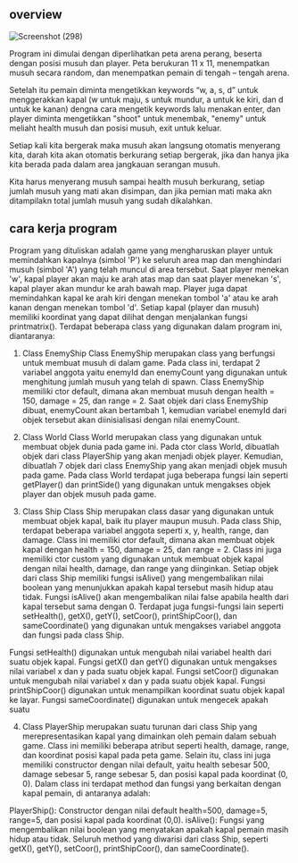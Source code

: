 ## overview

![Screenshot (298)](https://user-images.githubusercontent.com/123804483/221389695-6dab5246-7b5a-40e4-9028-52d2faf936ad.png)

Program ini dimulai dengan diperlihatkan peta arena perang, beserta dengan posisi musuh dan player. Peta berukuran 11 x 11, menempatkan musuh secara random, dan menempatkan pemain di tengah – tengah arena.

Setelah itu pemain diminta mengetikkan keywords “w, a, s, d” untuk menggerakkan kapal (w untuk maju, s untuk mundur, a untuk ke kiri, dan d untuk ke kanan) dengna cara mengetik keywords lalu menakan enter, dan player diminta mengetikkan "shoot" untuk menembak, "enemy" untuk meliaht health musuh dan posisi musuh, exit untuk keluar.

Setiap kali kita bergerak maka musuh akan langsung otomatis menyerang kita, darah kita akan otomatis berkurang setiap bergerak, jika dan hanya jika kita berada pada dalam area jangkauan serangan musuh.

Kita harus menyerang musuh sampai health musuh berkurang, setiap jumlah musuh yang mati akan disimpan, dan jika pemian mati maka akn ditampilakn total jumlah musuh yang sudah dikalahkan.

## cara kerja program

Program yang dituliskan adalah game yang mengharuskan player untuk memindahkan kapalnya (simbol 'P') ke seluruh area map dan menghindari musuh (simbol 'A') yang telah muncul di area tersebut. Saat player menekan 'w', kapal player akan maju ke arah atas map dan saat player menekan 's', kapal player akan mundur ke arah bawah map. Player juga dapat memindahkan kapal ke arah kiri dengan menekan tombol 'a' atau ke arah kanan dengan menekan tombol 'd'. Setiap kapal (player dan musuh) memiliki koordinat yang dapat dilihat dengan menjalankan fungsi printmatrix().
Terdapat beberapa class yang digunakan dalam program ini, diantaranya:

1. Class EnemyShip
Class EnemyShip merupakan class yang berfungsi untuk membuat musuh di dalam game. Pada class ini, terdapat 2 variabel anggota yaitu enemyId dan enemyCount yang digunakan untuk menghitung jumlah musuh yang telah di spawn. Class EnemyShip memiliki ctor default, dimana akan membuat musuh dengan health = 150, damage = 25, dan range = 2. Saat objek dari class EnemyShip dibuat, enemyCount akan bertambah 1, kemudian variabel enemyId dari objek tersebut akan diinisialisasi dengan nilai enemyCount.

2. Class World
Class World merupakan class yang digunakan untuk membuat objek dunia pada game ini. Pada ctor class World, dibuatlah objek dari class PlayerShip yang akan menjadi objek player. Kemudian, dibuatlah 7 objek dari class EnemyShip yang akan menjadi objek musuh pada game. Pada class World terdapat juga beberapa fungsi lain seperti getPlayer() dan printSide() yang digunakan untuk mengakses objek player dan objek musuh pada game.

3. Class Ship
Class Ship merupakan class dasar yang digunakan untuk membuat objek kapal, baik itu player maupun musuh. Pada class Ship, terdapat beberapa variabel anggota seperti x, y, health, range, dan damage. Class ini memiliki ctor default, dimana akan membuat objek kapal dengan health = 150, damage = 25, dan range = 2. Class ini juga memiliki ctor custom yang digunakan untuk membuat objek kapal dengan nilai health, damage, dan range yang diinginkan.
Setiap objek dari class Ship memiliki fungsi isAlive() yang mengembalikan nilai boolean yang menunjukkan apakah kapal tersebut masih hidup atau tidak. Fungsi isAlive() akan mengembalikan nilai false apabila health dari kapal tersebut sama dengan 0. Terdapat juga fungsi-fungsi lain seperti setHealth(), getX(), getY(), setCoor(), printShipCoor(), dan sameCoordinate() yang digunakan untuk mengakses variabel anggota dan fungsi pada class Ship.

Fungsi setHealth() digunakan untuk mengubah nilai variabel health dari suatu objek kapal. Fungsi getX() dan getY() digunakan untuk mengakses nilai variabel x dan y pada suatu objek kapal. Fungsi setCoor() digunakan untuk mengubah nilai variabel x dan y pada suatu objek kapal. Fungsi printShipCoor() digunakan untuk menampilkan koordinat suatu objek kapal ke layar. Fungsi sameCoordinate() digunakan untuk mengecek apakah suatu

4. Class PlayerShip merupakan suatu turunan dari class Ship yang merepresentasikan kapal yang dimainkan oleh pemain dalam sebuah game. Class ini memiliki beberapa atribut seperti health, damage, range, dan koordinat posisi kapal pada peta game. Selain itu, class ini juga memiliki constructor dengan nilai default, yaitu health sebesar 500, damage sebesar 5, range sebesar 5, dan posisi kapal pada koordinat (0, 0).
Dalam class ini terdapat method dan fungsi yang berkaitan dengan kapal pemain, di antaranya adalah:

PlayerShip(): Constructor dengan nilai default health=500, damage=5, range=5, dan posisi kapal pada koordinat (0,0).
isAlive(): Fungsi yang mengembalikan nilai boolean yang menyatakan apakah kapal pemain masih hidup atau tidak.
Seluruh method yang diwarisi dari class Ship, seperti getX(), getY(), setCoor(), printShipCoor(), dan sameCoordinate().
